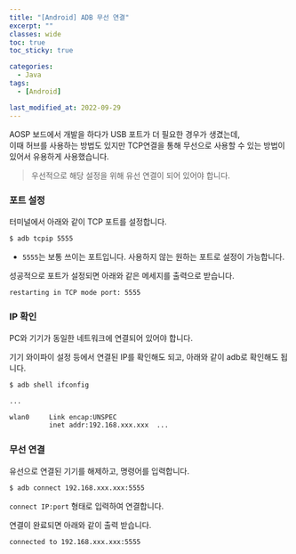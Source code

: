 ```yaml
---
title: "[Android] ADB 무선 연결"
excerpt: ""
classes: wide
toc: true
toc_sticky: true

categories:
  - Java
tags:
  - [Android]

last_modified_at: 2022-09-29
---
```


AOSP 보드에서 개발을 하다가 USB 포트가 더 필요한 경우가 생겼는데,   
이때 허브를 사용하는 방법도 있지만 TCP연결을 통해 무선으로 사용할 수 있는 방법이 있어서 유용하게 사용했습니다.

> 우선적으로 해당 설정을 위해 유선 연결이 되어 있어야 합니다.

### 포트 설정

터미널에서 아래와 같이 TCP 포트를 설정합니다.

```bash
$ adb tcpip 5555
```

* `5555`는 보통 쓰이는 포트입니다. 사용하지 않는 원하는 포트로 설정이 가능합니다.

성공적으로 포트가 설정되면 아래와 같은 메세지를 출력으로 받습니다.

```bash
restarting in TCP mode port: 5555
```

### IP 확인

PC와 기기가 동일한 네트워크에 연결되어 있어야 합니다.

기기 와이파이 설정 등에서 연결된 IP를 확인해도 되고, 아래와 같이 adb로 확인해도 됩니다.

```bash
$ adb shell ifconfig

...

wlan0     Link encap:UNSPEC
          inet addr:192.168.xxx.xxx  ...
```

### 무선 연결

유선으로 연결된 기기를 해제하고, 명령어를 입력합니다.

```bash
$ adb connect 192.168.xxx.xxx:5555
```

`connect IP:port` 형태로 입력하여 연결합니다.

연결이 완료되면 아래와 같이 출력 받습니다.

```bash
connected to 192.168.xxx.xxx:5555
```